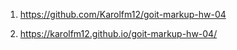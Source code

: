 1. https://github.com/Karolfm12/goit-markup-hw-04

2. https://karolfm12.github.io/goit-markup-hw-04/
